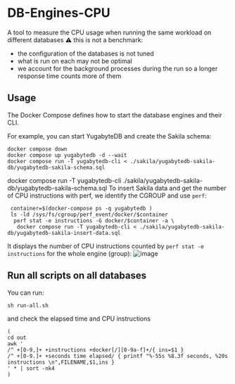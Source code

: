 # DB-Engines-CPU
A tool to measure the CPU usage when running the same workload on different databases 
⚠️  this is not a benchmark:
- the configuration of the databases is not tuned
- what is run on each may not be optimal
- we account for the background processes during the run so a longer response time counts more of them

## Usage

The Docker Compose defines how to start the database engines and their CLI.

For example, you can start YugabyteDB and create the Sakila schema:
```
docker compose down
docker compose up yugabytedb -d --wait
docker compose run -T yugabytedb-cli < ./sakila/yugabytedb-sakila-db/yugabytedb-sakila-schema.sql
```
docker compose run -T yugabytedb-cli ./sakila/yugabytedb-sakila-db/yugabytedb-sakila-schema.sql
To insert Sakila data and get the number of CPU instructions with perf, we identify the CGROUP and use `perf`:
```
 container=$(docker-compose ps -q yugabytedb )
 ls -ld /sys/fs/cgroup/perf_event/docker/$container
  perf stat -e instructions -G docker/$container -a \
   docker compose run -T yugabytedb-cli < ./sakila/yugabytedb-sakila-db/yugabytedb-sakila-insert-data.sql
```
It displays the number of CPU instructions counted by `perf stat -e instructions` for the whole engine (group):
![image](https://github.com/FranckPachot/DB-Engines-CPU/assets/33070466/745f89ae-c5e5-45d2-8718-d09928e574f1)


## Run all scripts on all databases

You can run:
```
sh run-all.sh
```
and check the elapsed time and CPU instructions
```
(
cd out
awk '
/^ +[0-9,]+ +instructions +docker[/][0-9a-f]+/{ ins=$1 }
/^ +[0-9.]+ +seconds time elapsed/ { printf "%-55s %8.3f seconds, %20s instructions \n",FILENAME,$1,ins }
' * | sort -nk4
)
```
